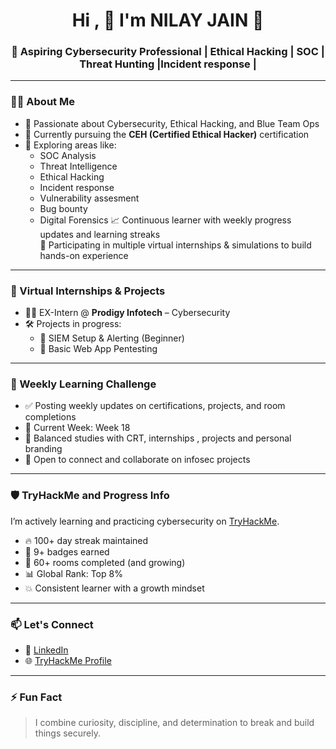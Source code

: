 <h1 align="center">Hi , 👋 I'm NILAY JAIN 👋 </h1>
<h3 align="center">🚀 Aspiring Cybersecurity Professional | Ethical Hacking | SOC | Threat Hunting |Incident response |</h3>

---

### 🧑‍💻 About Me

- 🌟 Passionate about Cybersecurity, Ethical Hacking, and Blue Team Ops  
- 🔐 Currently pursuing the **CEH (Certified Ethical Hacker)** certification  
- 🧠 Exploring areas like:
  - SOC Analysis
  - Threat Intelligence
  - Ethical Hacking
  - Incident response
  - Vulnerability assesment
  - Bug bounty
  - Digital Forensics
 📈 Continuous learner with weekly progress updates and learning streaks  
 🧩 Participating in multiple virtual internships & simulations to build hands-on experience

---

### 💼 Virtual Internships & Projects

- 👩‍💻 EX-Intern @ **Prodigy Infotech** – Cybersecurity  
- 🛠️ Projects in progress:
  - 🔸 SIEM Setup & Alerting (Beginner)
  - 🔸 Basic Web App Pentesting 
---

### 🧠 Weekly Learning Challenge

- ✅ Posting weekly updates on certifications, projects, and room completions  
- 📅 Current Week: Week 18  
- 🔁 Balanced studies with CRT, internships , projects and personal branding  
- 💬 Open to connect and collaborate on infosec projects  

---

### 🛡️ TryHackMe and Progress Info

I’m actively learning and practicing cybersecurity on [TryHackMe](https://tryhackme.com/p/NilayJain).

- 🔥 100+ day streak maintained  
- 🏅 9+ badges earned  
- 🏁 60+ rooms completed (and growing)  
- 📊 Global Rank: Top 8%  
- 💥 Consistent learner with a growth mindset  

---

### 📫 Let's Connect

- 💼 [LinkedIn](https://www.linkedin.com/in/nilayjain26)
- 🌐 [TryHackMe Profile](https://tryhackme.com/p/NilayJain)

---

### ⚡ Fun Fact

> I combine curiosity, discipline, and determination to break and build things securely.
